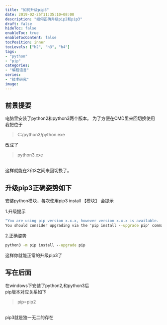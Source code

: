 ```yaml
---
title: "如何升级pip3"
date: 2019-02-25T11:35:10+08:00
description: "如何正确升级pip2和pip3"
draft: false
hideToc: false
enableToc: true
enableTocContent: false
tocPosition: inner
tocLevels: ["h2", "h3", "h4"]
tags:
- "python"
- "pip"
categories:
- "编程语言"
series:
- "技术研究"
image: 
---
```


## 前景提要
电脑里安装了python2和python3两个版本。
为了方便在CMD里来回切换使用
<br/>我把位于

> C:/python3/python.exe

改成了

> python3.exe

<br/>这样就能在2和3之间来回切换了。
<br/>

## 升级pip3正确姿势如下

安装python模块，每次使用pip3 install 【模块】
会提示

1.升级提示
```cmd
"You are using pip version x.x.x, however version x.x.x is available.
You should consider upgrading via the 'pip install --upgrade pip' command"
```
2.正确姿势
```cmd
python3 -m pip install --upgrade pip
```
这样你就能正常的升级pip3了

## 写在后面
在windows下安装了python2,和python3后
<br/>pip版本对应关系如下

>pip=pip2

<br/>
pip3就是独一无二的存在